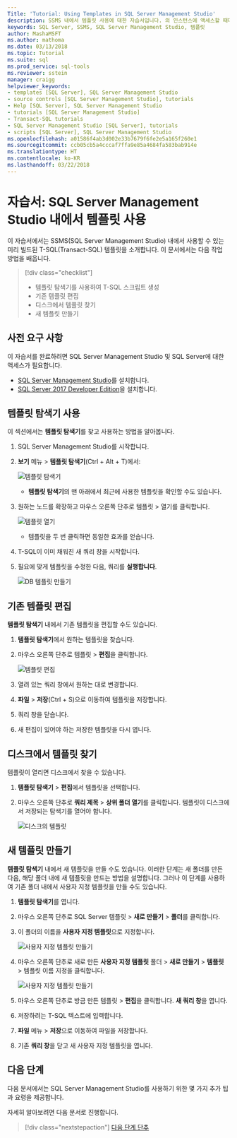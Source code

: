 ```yaml
---
Title: 'Tutorial: Using Templates in SQL Server Management Studio'
description: SSMS 내에서 템플릿 사용에 대한 자습서입니다. 의 인스턴스에 액세스할 때마다 SQL Server 로그인을 제공할 필요가 없습니다.
keywords: SQL Server, SSMS, SQL Server Management Studio, 템플릿
author: MashaMSFT
ms.author: mathoma
ms.date: 03/13/2018
ms.topic: Tutorial
ms.suite: sql
ms.prod_service: sql-tools
ms.reviewer: sstein
manager: craigg
helpviewer_keywords:
- templates [SQL Server], SQL Server Management Studio
- source controls [SQL Server Management Studio], tutorials
- Help [SQL Server], SQL Server Management Studio
- tutorials [SQL Server Management Studio]
- Transact-SQL tutorials
- SQL Server Management Studio [SQL Server], tutorials
- scripts [SQL Server], SQL Server Management Studio
ms.openlocfilehash: a01586f4ab3d002e33b7679f6fe2e5a165f260e1
ms.sourcegitcommit: ccb05cb5a4cccaf7ffa9e85a4684fa583bab914e
ms.translationtype: HT
ms.contentlocale: ko-KR
ms.lasthandoff: 03/22/2018
---
```

# <a name="tutorial-using-templates-within-sql-server-management-studio"></a>자습서: SQL Server Management Studio 내에서 템플릿 사용
이 자습서에서는 SSMS(SQL Server Management Studio) 내에서 사용할 수 있는 미리 빌드된 T-SQL(Transact-SQL) 템플릿을 소개합니다. 이 문서에서는 다음 작업 방법을 배웁니다.

> [!div class="checklist"]
> * 템플릿 탐색기를 사용하여 T-SQL 스크립트 생성
> * 기존 템플릿 편집 
> * 디스크에서 템플릿 찾기
> * 새 템플릿 만들기
   

## <a name="prerequisites"></a>사전 요구 사항
이 자습서를 완료하려면 SQL Server Management Studio 및 SQL Server에 대한 액세스가 필요합니다. 

- [SQL Server Management Studio](https://docs.microsoft.com/en-us/sql/ssms/download-sql-server-management-studio-ssms)를 설치합니다.
- [SQL Server 2017 Developer Edition](https://www.microsoft.com/en-us/sql-server/sql-server-downloads)을 설치합니다.

 

## <a name="using-the-template-browser"></a>템플릿 탐색기 사용
이 섹션에서는 **템플릿 탐색기**를 찾고 사용하는 방법을 알아봅니다. 

1. SQL Server Management Studio를 시작합니다.
2. **보기** 메뉴 > **템플릿 탐색기**(Ctrl + Alt + T)에서: 

    ![템플릿 탐색기](media/templates-ssms/templatebrowser.png)
    - **템플릿 탐색기**의 맨 아래에서 최근에 사용한 템플릿을 확인할 수도 있습니다.

3. 원하는 노드를 확장하고 마우스 오른쪽 단추로 템플릿 > 열기를 클릭합니다.

    ![템플릿 열기](media/templates-ssms/opentemplate.png)
    - 템플릿을 두 번 클릭하면 동일한 효과를 얻습니다.

4. T-SQL이 이미 채워진 새 쿼리 창을 시작합니다. 
5. 필요에 맞게 템플릿을 수정한 다음, 쿼리를 **실행합니다**.
    
    ![DB 템플릿 만들기](media/templates-ssms/createdbtemplate.png)


## <a name="edit-an-existing-template"></a>기존 템플릿 편집
**템플릿 탐색기** 내에서 기존 템플릿을 편집할 수도 있습니다.  

1. **템플릿 탐색기**에서 원하는 템플릿을 찾습니다.
2. 마우스 오른쪽 단추로 템플릿 > **편집**을 클릭합니다.

    ![템플릿 편집](media/templates-ssms/edittemplate.png)

3. 열려 있는 쿼리 창에서 원하는 대로 변경합니다.
4. **파일** > **저장**(Ctrl + S)으로 이동하여 템플릿을 저장합니다.
5. 쿼리 창을 닫습니다.
6. 새 편집이 있어야 하는 저장한 템플릿을 다시 엽니다.
 

## <a name="locate-the-templates-on-disk"></a>디스크에서 템플릿 찾기
템플릿이 열리면 디스크에서 찾을 수 있습니다.

1. **템플릿 탐색기** > **편집**에서 템플릿을 선택합니다.
2. 마우스 오른쪽 단추로 **쿼리 제목** > **상위 폴더 열기**를 클릭합니다. 템플릿이 디스크에서 저장되는 탐색기를 열어야 합니다. 

    ![디스크의 템플릿](media/templates-ssms/templatesondisk.png)
  

## <a name="create-a-new-template"></a>새 템플릿 만들기
**템플릿 탐색기** 내에서 새 템플릿을 만들 수도 있습니다. 이러한 단계는 새 폴더를 만든 다음, 해당 폴더 내에 새 템플릿을 만드는 방법을 설명합니다. 그러나 이 단계를 사용하여 기존 폴더 내에서 사용자 지정 템플릿을 만들 수도 있습니다. 

1. **템플릿 탐색기**를 엽니다.
2. 마우스 오른쪽 단추로 SQL Server 템플릿 > **새로 만들기** > **폴더**를 클릭합니다.
3. 이 폴더의 이름을 **사용자 지정 템플릿**으로 지정합니다.

    ![사용자 지정 템플릿 만들기](media/templates-ssms/creatingcustomtemplate.png)

4. 마우스 오른쪽 단추로 새로 만든 **사용자 지정 템플릿** 폴더 > **새로 만들기** > **템플릿** > 템플릿 이름 지정을 클릭합니다.
 
    ![사용자 지정 템플릿 만들기](media/templates-ssms/createnewtemplate.png)
   
5. 마우스 오른쪽 단추로 방금 만든 템플릿 > **편집**을 클릭합니다. **새 쿼리 창**을 엽니다.
6. 저장하려는 T-SQL 텍스트에 입력합니다. 
7. **파일** 메뉴 > **저장**으로 이동하여 파일을 저장합니다.
8. 기존 **쿼리 창**을 닫고 새 사용자 지정 템플릿을 엽니다. 

    

## <a name="next-steps"></a>다음 단계
다음 문서에서는 SQL Server Management Studio를 사용하기 위한 몇 가지 추가 팁과 요령을 제공합니다. 

자세히 알아보려면 다음 문서로 진행합니다.
> [!div class="nextstepaction"]
> [다음 단계 단추](ssms-tricks.md)
